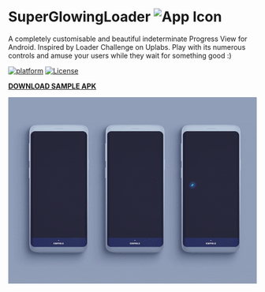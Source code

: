 # SuperGlowingLoader <img alt="App Icon" src="https://github.com/surahul/SuperGlowingLoader/blob/master/assets/web_198.png" height="40"/> 



A completely customisable and beautiful indeterminate Progress View for Android. Inspired by Loader Challenge on Uplabs. Play with its numerous controls and amuse your users while they wait for something good :)

[![platform](https://img.shields.io/badge/platform-Android-yellow.svg)](https://www.android.com)
[![License](https://img.shields.io/badge/license-Apache%202-4EB1BA.svg?style=flat-square)](https://www.apache.org/licenses/LICENSE-2.0.html)


**[DOWNLOAD SAMPLE APK](sample/demo/SuperGlowingLoader.apk)**

![Showcase Video](assets/main_cover.gif)
